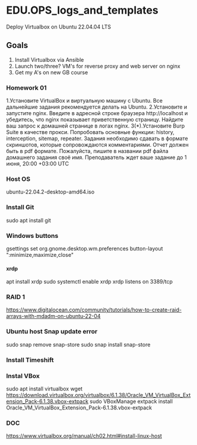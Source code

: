 # EDU.OPS_logs_and_templates
Deploy Virtualbox on Ubuntu 22.04.04 LTS

## Goals
1. Install Virtualbox via Ansible
2. Launch two/three? VM's for reverse proxy and web server on nginx
3. Get my A's on new GB course

### Homework 01
1.Установите VirtualBox и виртуальную машину с Ubuntu. Все дальнейшие задания рекомендуется делать на Ubuntu.
2.Установите и запустите nginx. Введите в адресной строке браузера http://localhost и убедитесь, что nginx показывает приветственную страницу. Найдите ваш запрос к домашней странице в логах nginx.
3(*).Установите Burp Suite в качестве прокси. Попробовать основные функции: history, interception, sitemap, repeater.
Задания необходимо сдавать в формате скриншотов, которые сопровождаются комментариями. 
Отчет должен быть в pdf формате.
Пожалуйста, пишите в названии pdf файла домашнего задания своё имя.
Преподаватель ждет ваше задание до 1 июня, 20:00 +03:00 UTC

### Host OS
ubuntu-22.04.2-desktop-amd64.iso

### Install Git
sudo apt install git

### Windows buttons
gsettings set org.gnome.desktop.wm.preferences button-layout ":minimize,maximize,close"

#### xrdp 
apt install xrdp
sudo systemctl enable xrdp
xrdp listens on 3389/tcp

### RAID 1
https://www.digitalocean.com/community/tutorials/how-to-create-raid-arrays-with-mdadm-on-ubuntu-22-04

### Ubuntu host Snap update error
sudo snap remove snap-store
sudo snap install snap-store

### Install Timeshift 

### Instal VBox
sudo apt install virtualbox
wget https://download.virtualbox.org/virtualbox/6.1.38/Oracle_VM_VirtualBox_Extension_Pack-6.1.38.vbox-extpack
sudo VBoxManage extpack install Oracle_VM_VirtualBox_Extension_Pack-6.1.38.vbox-extpack


### DOC
https://www.virtualbox.org/manual/ch02.html#install-linux-host

